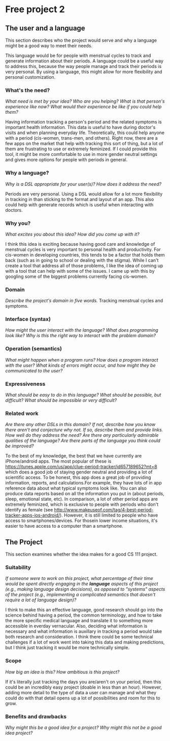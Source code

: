 # Free project 2


## The user and a language
This section describes who the project would serve and why a language might be a
good way to meet their needs.

This language would be for people with menstrual cycles to track and generate 
information about their periods. A language could be a useful way to address this, 
because the way people manage and track their periods is very personal. By using
a language, this might allow for more flexibility and personal customization.


### What's the need?
_What need is met by your idea? Who are you helping? What is that person's
experience like now? What would their experience be like if you could help 
them?_

Having information tracking a person's period and the related symptoms is
important health information. This data is useful to have during doctor's
visits and when planning everyday life. Theoretically, this could help
anyone with a period (cis-women, trans-men, and others). Right now,
there are a few apps on the market that help with tracking this sort
of thing, but a lot of them are frustrating to use or extremely feminized.
If I could provide this tool, it might be more comfortable to use in
more gender neutral settings and gives more options for people with
periods in general.


### Why a language?
_Why is a DSL appropriate for your user(s)? How does it address the need?_

Periods are very personal. Using a DSL would allow for a lot more flexibility
in tracking in than sticking to the format and layout of an app. This also
could help with generate records which is useful when interacting with doctors.

### Why you?
_What excites you about this idea? How did you come up with it?_

I think this idea is exciting because having good care and knowledge of 
menstrual cycles is very important to personal health and productivity.
For cis-women in developing countries, this tends to be a factor that 
holds them back (such as in going to school or dealing with the stigma).
While I can't create a tool that address all of those problems, I like
the idea of coming up with a tool that can help with some of the issues.
I came up with this by googling some of the biggest problems currently 
facing cis-women.

### Domain
_Describe the project's domain in five words._
Tracking menstrual cycles and symptoms.


### Interface (syntax)
_How might the user interact with the language? What does programming look 
like? Why is this the right way to interact with the problem domain?_ 


### Operation (semantics)
_What might happen when a program runs? How does a program interact with the
user? What kinds of errors might occur, and how might they be communicated to
the user?_


### Expressiveness
_What should be easy to do in this language? What should be possible, but
difficult? What should be impossible or very difficult?_


### Related work
_Are there any other DSLs in this domain? If not, describe how you know there
aren't and conjecture why not. If so, describe them and provide links. How well 
do they address the need? Are there any particularly admirable qualities of the
language? Are there parts of the language you think could be improved?_

To the best of my knowledge, the best that we have currently are iPhone/android
apps. The most popular of these is https://itunes.apple.com/us/app/clue-period-tracker/id657189652?mt=8
which does a good job of staying gender neutral and providing a lot of scientific access.
To be honest, this app does a great job of providing information, reports, and calculations.For
example, they have lots of in app reference data about what typical symptoms look like. You 
can also produce data reports based on all the information you put in (about periods, sleep,
emotional state, etc). In comparison, a lot of other period apps are extremely feminized,
which is exclusive to people with periods who don't identify as female (see http://www.makeuseof.com/tag/4-best-period-tracker-apps-ios-android/). However, it is still 
limited to people who have access to smartphones/devices. For thosein lower income situations, 
it's easier to have access to a computer than a smartphone.

## The Project
This section examines whether the idea makes for a good CS 111 project.


### Suitability
_If someone were to work on this project, what percentage of their time would be
spent directly engaging in the **language** aspects of this project (e.g.,
making language design decisions), as opposed to "systems" aspects of the
project (e.g., implementing a complicated semantics that doesn't require a lot
of language design)?_

I think to make this an effective language, good research should go into the 
science behind having a period, the common terminology, and how to take the 
more specific medical language and translate it to something more accessible
in everday vernacular. Also, deciding what information is necessary and what
information is auxillary in tracking a period would take both research and
consideration. I think there could be some technical challenges if a lot of 
work went into taking this data and making predictions, but I think just
tracking it would be more technically simple.

### Scope
_How big an idea is this? How ambitious is this project?_

If it's literally just tracking the days you are/aren't on your period, 
then this could be an incredibly easy project (doable in less than an hour).
However, adding more detail to the type of data a user can manage and what 
they could do with that detail opens up a lot of possibilities and room
for this to grow.


### Benefits and drawbacks
_Why might this be a good idea for a project? Why might this not be a good idea 
project?_


